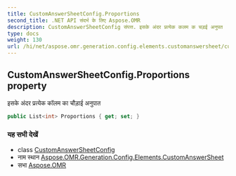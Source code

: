 ```yaml
---
title: CustomAnswerSheetConfig.Proportions
second_title: .NET API संदर्भ के लिए Aspose.OMR
description: CustomAnswerSheetConfig संपत्त. इसके अंदर प्रत्येक कलम क चड़ई अनुपत
type: docs
weight: 130
url: /hi/net/aspose.omr.generation.config.elements.customanswersheet/customanswersheetconfig/proportions/
---
```

## CustomAnswerSheetConfig.Proportions property

इसके अंदर प्रत्येक कॉलम का चौड़ाई अनुपात

```csharp
public List<int> Proportions { get; set; }
```

### यह सभी देखें

* class [CustomAnswerSheetConfig](../)
* नाम स्थान [Aspose.OMR.Generation.Config.Elements.CustomAnswerSheet](../../customanswersheetconfig/)
* सभा [Aspose.OMR](../../../)


